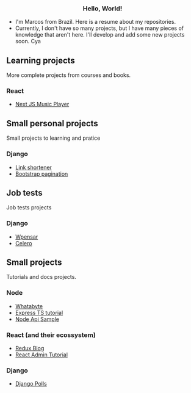 <h3 align="center">Hello, World!</h3>

- I'm Marcos from Brazil. Here is a resume about my repositories.
- Currently, I don't have so many projects, but I have many pieces of knowledge that aren't here. I'll develop and add some new projects soon.
Cya


## Learning projects

More complete projects from courses and books. 

### React
- [Next JS Music Player](https://github.com/flakesrc/nextjs-music-player)


## Small personal projects

Small projects to learning and pratice

### Django
- [Link shortener](https://github.com/flakesrc/django-shortener)
- [Bootstrap pagination](https://github.com/flakesrc/pagination-django-bootstrap)


## Job tests

Job tests projects

### Django
- [Wpensar](https://gitlab.com/flakesrc/test_wpensar)
- [Celero](https://gitlab.com/flakesrc/test_celero)
  
## Small projects 

Tutorials and docs projects.

### Node 
- [Whatabyte](https://gitlab.com/flakesrc/whatabyte)
- [Express TS tutorial](https://gitlab.com/flakesrc/express-ts-tutorial)
- [Node Api Sample](https://gitlab.com/flakesrc/node-api-sample)

### React (and their ecossystem)
- [Redux Blog](https://gitlab.com/flakesrc/redux-blog)
- [React Admin Tutorial](https://gitlab.com/flakesrc/react-admin-tutorial)

### Django
- [Django Polls](https://gitlab.com/flakesrc/django-polls)

